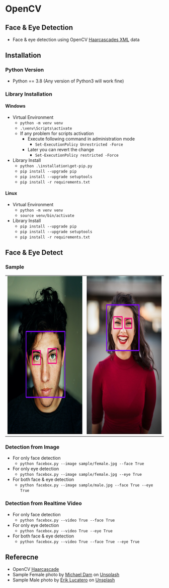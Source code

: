 # OpenCV

## Face & Eye Detection

- Face & eye detection using OpenCV [Haarcascades XML](https://github.com/opencv/opencv/tree/master/data/haarcascades) data

## Installation

### Python Version

- Python == 3.8 (Any version of Python3 will work fine)

### Library Installation

#### Windows

- Virtual Environment
  - `python -m venv venv`
  - `.\venv\Scripts\activate`
  - If any problem for scripts activation
    - Execute following command in administration mode
      - `Set-ExecutionPolicy Unrestricted -Force`
    - Later you can revert the change
      - `Set-ExecutionPolicy restricted -Force`
- Library Install
  - `python .\installation\get-pip.py`
  - `pip install --upgrade pip`
  - `pip install --upgrade setuptools`
  - `pip install -r requirements.txt`

#### Linux

- Virtual Environment
  - `python -m venv venv`
  - `source venv/bin/activate`
- Library Install
  - `pip install --upgrade pip`
  - `pip install --upgrade setuptools`
  - `pip install -r requirements.txt`

## Face & Eye Detect

### Sample

<table>
<tr align='center'>
<td><img src="sample_box/male.jpg" alt="Male.jpg" width="460" height="500"/></td>
<td><img src="sample_box/female.jpg" alt="Male.jpg" width="460" height="500"/></td>
</tr>
<table>

### Detection from Image

- For only face detection
  - `python facebox.py --image sample/female.jpg --face True`
- For only eye detection
  - `python facebox.py --image sample/female.jpg --eye True`
- For both face & eye detection
  - `python facebox.py --image sample/male.jpg --face True --eye True`

### Detection from Realtime Video

- For only face detection
  - `python facebox.py --video True --face True`
- For only eye detection
  - `python facebox.py --video True --eye True`
- For both face & eye detection
  - `python facebox.py --video True --face True --eye True`

## Referecne

- OpenCV [Haarcascade](https://github.com/opencv/opencv/tree/master/data/haarcascades)
- Sample Female photo by <span><a href="https://unsplash.com/@michaeldam?utm_source=unsplash&amp;utm_medium=referral&amp;utm_content=creditCopyText">Michael Dam</a> on <a href="https://unsplash.com/?utm_source=unsplash&amp;utm_medium=referral&amp;utm_content=creditCopyText">Unsplash</a></span>
- Sample Male photo by <span> <a href="https://unsplash.com/@erik_lucatero?utm_source=unsplash&amp;utm_medium=referral&amp;utm_content=creditCopyText">Erik Lucatero</a> on <a href="https://unsplash.com/?utm_source=unsplash&amp;utm_medium=referral&amp;utm_content=creditCopyText">Unsplash</a></span>
